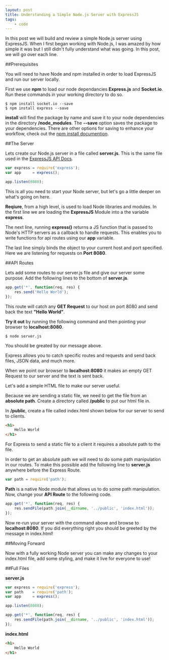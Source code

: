 ```yaml
---
layout: post
title: Understanding a Simple Node.js Server with ExpressJS
tags: 
    - code 
---
```


In this post we will build and review a simple Node.js server using ExpressJS. When I first began working with Node.js, I was amazed by how simple it was but I still didn't fully understand what was going. In this post, we will go over each line.

##Prerequisites

You will need to have Node and npm installed in order to load ExpressJS and run our server locally.

First we use **npm** to load our node dependancies **Express.js** and **Socket.io**. Run these commands in your working directory to do so.

```
$ npm install socket.io --save
$ npm install express --save
```

**install** will find the package by name and save it to your node dependencies in the directory **/node_modules**. The **--save** option saves the package to your dependencies. There are other options for saving to enhance your workflow, check out the [npm install documention](https://docs.npmjs.com/cli/install).

##The Server

Lets create our Node.js server in a file called **server.js**. This is the same file used in the [ExpressJS API Docs](http://expressjs.com/api.html).

```javascript
var express = require('express');
var app 	= express();

app.listen(8080);
```

This is all you need to start your Node server, but let's go a little deeper on what's going on here.

**Reqiure**, from a high level, is used to load Node libraries and modules. In the first line we are loading the **ExpressJS** Module into a the variable **express**.

The next line, running **express()** returns a JS function that is passed to Node's HTTP servers as a callback to handle requests. This enables you to write functions for api routes using our **app** variable.

The last line simply binds the object to your current host and port specified. Here we are listening for requests on **Port 8080**.

##API Routes

Lets add some routes to our server.js file and give our server some purpose. Add the following lines to the bottom of **server.js**.

```javascript
app.get('*', function(req, res) {
	res.send('Hello World');
});
```

This route will catch any **GET Request** to our host on port 8080 and send back the text **"Hello World"**. 

**Try it out** by running the following command and then pointing your browser to **localhost:8080**.

```
$ node server.js
```

You should be greated by our message above.

Express allows you to catch specific routes and requests and send back files, JSON data, and much more.

When we point our browser to **localhost:8080** it makes an empty GET Request to our server and the text is sent back. 

Let's add a simple HTML file to make our server useful. 

Because we are sending a static file, we need to get the file from an **absolute path**. Create a directory called **/public** to put our html file in. 

In **/public**, create a file called index.html shown below for our server to send to clients.

```html
<h1>
	Hello World 
</h1>
```

For Express to send a static file to a client it requires a absolute path to the file.

In order to get an absolute path we will need to do some path manipulation in our routes. To make this possible add the following line to **server.js** anywhere before the Express Route.

```javascript
var path = require('path');
```

**Path** is a native Node module that allows us to do some path manipulation. Now, change your **API Route** to the following code.

```javascript
app.get('*', function(req, res) {
	res.sendFile(path.join(__dirname, '../public', 'index.html'));
});
```

Now re-run your server with the command above and browse to **localhost:8080**. If you did everything right you should be greeted by the message in index.html!

##Moving Forward

Now with a fully working Node server you can make any changes to your index.html file, add some styling, and make it live for everyone to use!

##Full Files

**server.js**

```javascript
var express = require('express');
var path 	= require('path');
var app 	= express();

app.listen(8080);

app.get('*', function(req, res) {
	res.sendFile(path.join(__dirname, '../public', 'index.html'));
});
```

**index.html**

```html
<h1>
	Hello World 
</h1>
```




